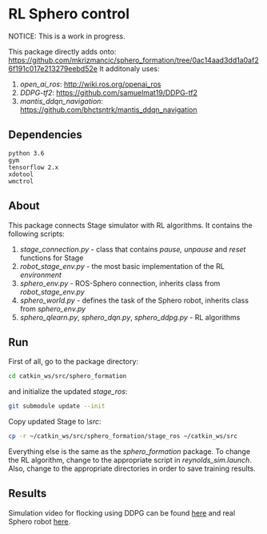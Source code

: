 # RL Sphero control
NOTICE: This is a work in progress.

This package directly adds onto: https://github.com/mkrizmancic/sphero_formation/tree/0ac14aad3dd1a0af26f191c017e213279eebd52e
It additonaly uses: 
1. _open\_ai\_ros_: http://wiki.ros.org/openai_ros
1. _DDPG-tf2_: https://github.com/samuelmat19/DDPG-tf2
1. _mantis\_ddqn\_navigation_: https://github.com/bhctsntrk/mantis_ddqn_navigation

## Dependencies
```
python 3.6
gym
tensorflow 2.x
xdotool
wmctrol
```

## About
This package connects Stage simulator with RL algorithms. It contains the following scripts:
1. _stage\_connection.py_ - class that contains _pause, unpause_ and _reset_ functions for Stage
1. _robot\_stage\_env.py_ - the most basic implementation of the RL _environment_
1. _sphero\_env.py_ - ROS-Sphero connection, inherits class from _robot\_stage\_env.py_
1. _sphero\_world.py_ - defines the task of the Sphero robot, inherits class from _sphero\_env.py_
1. _sphero\_qlearn.py_, _sphero\_dqn.py_, _sphero\_ddpg.py_ - RL algorithms

## Run
First of all, go to the package directory:
```bash
cd catkin_ws/src/sphero_formation
```
and initialize the updated _stage\_ros_:
```bash
git submodule update --init
```
Copy updated Stage to _\src_:
```bash
cp -r ~/catkin_ws/src/sphero_formation/stage_ros ~/catkin_ws/src
```
Everything else is the same as the _sphero\_formation_ package.
To change the RL algorithm, change to the appropriate script in _reynolds\_sim.launch_.
Also, change to the appropriate directories in order to save training results.

## Results

Simulation video for flocking using DDPG can be found [here](https://youtu.be/fip2qKlP3mo) and real Sphero robot [here](https://youtu.be/3JLKjcI3qBI).
